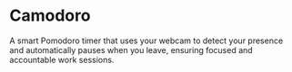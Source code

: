 # Camodoro
A smart Pomodoro timer that uses your webcam to detect your presence and automatically pauses when you leave, ensuring focused and accountable work sessions.
